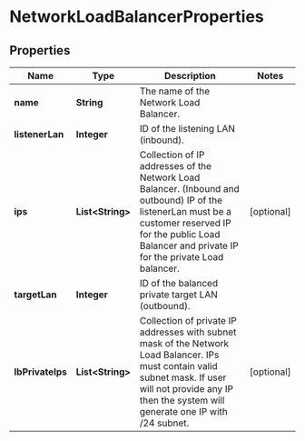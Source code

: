 

# NetworkLoadBalancerProperties

## Properties

| Name | Type | Description | Notes |
| ------------ | ------------- | ------------- | ------------- |
| **name** | **String** | The name of the Network Load Balancer. |  |
| **listenerLan** | **Integer** | ID of the listening LAN (inbound). |  |
| **ips** | **List&lt;String&gt;** | Collection of IP addresses of the Network Load Balancer. (Inbound and outbound) IP of the listenerLan must be a customer reserved IP for the public Load Balancer and private IP for the private Load balancer. |  [optional] |
| **targetLan** | **Integer** | ID of the balanced private target LAN (outbound). |  |
| **lbPrivateIps** | **List&lt;String&gt;** | Collection of private IP addresses with subnet mask of the Network Load Balancer. IPs must contain valid subnet mask. If user will not provide any IP then the system will generate one IP with /24 subnet. |  [optional] |


